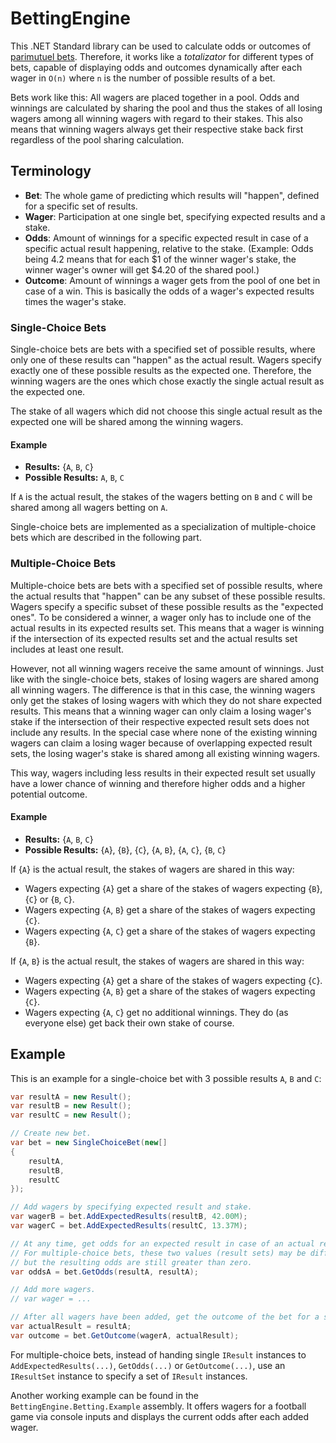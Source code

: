 # BettingEngine

This .NET Standard library can be used to calculate odds or outcomes of
[parimutuel bets](https://en.wikipedia.org/wiki/Parimutuel_betting).
Therefore, it works like a *totalizator* for different types of bets,
capable of displaying odds and outcomes dynamically after each wager in `O(n)`
where `n` is the number of possible results of a bet.

Bets work like this: All wagers are placed together in a pool.
Odds and winnings are calculated by sharing the pool and thus the
stakes of all losing wagers among all winning wagers with regard to their stakes.
This also means that winning wagers always get their respective stake back first
regardless of the pool sharing calculation.

## Terminology

- **Bet**: The whole game of predicting which results will "happen",
    defined for a specific set of results.
- **Wager**: Participation at one single bet,
    specifying expected results and a stake.
- **Odds**: Amount of winnings for a specific expected result in case of a specific
    actual result happening, relative to the stake.
    (Example: Odds being 4.2 means that for each $1 of the winner wager's stake,
    the winner wager's owner will get $4.20 of the shared pool.)
- **Outcome**: Amount of winnings a wager gets from the pool of one bet in case of a win.
    This is basically the odds of a wager's expected results times the wager's stake.

### Single-Choice Bets

Single-choice bets are bets with a specified set of possible results,
where only one of these results can "happen" as the actual result.
Wagers specify exactly one of these possible results as the expected one.
Therefore, the winning wagers are the ones which chose exactly the single actual result
as the expected one.

The stake of all wagers which did not choose this single actual result as the expected one
will be shared among the winning wagers.

#### Example

- **Results:** {`A`, `B`, `C`}
- **Possible Results:** `A`, `B`, `C`

If `A` is the actual result, the stakes of the wagers betting on `B` and `C`
will be shared among all wagers betting on `A`.

Single-choice bets are implemented as a specialization of multiple-choice bets
which are described in the following part.

### Multiple-Choice Bets 

Multiple-choice bets are bets with a specified set of possible results,
where the actual results that "happen" can be any subset of these possible results.
Wagers specify a specific subset of these possible results as the "expected ones".
To be considered a winner, a wager only has to include one of the actual results in its
expected results set.
This means that a wager is winning if the intersection of its expected results set
and the actual results set includes at least one result.

However, not all winning wagers receive the same amount of winnings.
Just like with the single-choice bets, stakes of losing wagers are shared among
all winning wagers.
The difference is that in this case, the winning wagers only get the stakes of
losing wagers with which they do not share expected results.
This means that a winning wager can only claim a losing wager's stake if the
intersection of their respective expected result sets does not include any results.
In the special case where none of the existing winning wagers can claim a losing wager
because of overlapping expected result sets, the losing wager's stake is shared
among all existing winning wagers.

This way, wagers including less results in their expected result set usually have
a lower chance of winning and therefore higher odds and a higher potential outcome.

#### Example

- **Results:** {`A`, `B`, `C`}
- **Possible Results:** {`A`}, {`B`}, {`C`}, {`A`, `B`}, {`A`, `C`}, {`B`, `C`}

If {`A`} is the actual result, the stakes of wagers are shared in this way:

- Wagers expecting {`A`} get a share of the stakes of wagers expecting
    {`B`}, {`C`} or {`B`, `C`}.
- Wagers expecting {`A`, `B`} get a share of the stakes of wagers expecting
    {`C`}.
- Wagers expecting {`A`, `C`} get a share of the stakes of wagers expecting
    {`B`}.

If {`A`, `B`} is the actual result, the stakes of wagers are shared in this way:

- Wagers expecting {`A`} get a share of the stakes of wagers expecting
    {`C`}.
- Wagers expecting {`A`, `B`} get a share of the stakes of wagers expecting
    {`C`}.
- Wagers expecting {`A`, `C`} get no additional winnings. They do (as everyone else)
    get back their own stake of course.

## Example

This is an example for a single-choice bet with 3 possible results `A`, `B` and `C`:

```c#
var resultA = new Result();
var resultB = new Result();
var resultC = new Result();

// Create new bet.
var bet = new SingleChoiceBet(new[]
{
    resultA,
    resultB,
    resultC
});

// Add wagers by specifying expected result and stake.
var wagerB = bet.AddExpectedResults(resultB, 42.00M);
var wagerC = bet.AddExpectedResults(resultC, 13.37M);

// At any time, get odds for an expected result in case of an actual result.
// For multiple-choice bets, these two values (result sets) may be different
// but the resulting odds are still greater than zero.
var oddsA = bet.GetOdds(resultA, resultA);

// Add more wagers.
// var wager = ...

// After all wagers have been added, get the outcome of the bet for a specific wager.
var actualResult = resultA;
var outcome = bet.GetOutcome(wagerA, actualResult);
```

For multiple-choice bets, instead of handing single `IResult` instances to
`AddExpectedResults(...)`, `GetOdds(...)` or `GetOutcome(...)`, use an `IResultSet`
instance to specify a set of `IResult` instances.

Another working example can be found in the `BettingEngine.Betting.Example` assembly.
It offers wagers for a football game via console inputs and displays the current odds
after each added wager. 
